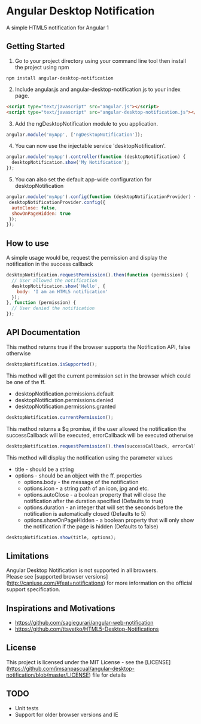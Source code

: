 # Angular Desktop Notification
A simple HTML5 notification for Angular 1

## Getting Started
1. Go to your project directory using your command line tool then install the project using npm
 
  ```shell
  npm install angular-desktop-notification
  ```
2. Include angular.js and angular-desktop-notification.js to your index page.

  ```html
  <script type="text/javascript" src="angular.js"></script>
  <script type="text/javascript" src="angular-desktop-notification.js"></script>
  ```
3. Add the ngDesktopNotification module to you application.
  
  ```javascript
  angular.module('myApp', ['ngDesktopNotification']);
  ```
4. You can now use the injectable service 'desktopNotification'.

  ```javascript
  angular.module('myApp').controller(function (desktopNotification) {
    desktopNotification.show('My Notification');
  });
  ```
5. You can also set the default app-wide configuration for desktopNotification

  ```javascript
  angular.module('myApp').config(function (desktopNotificationProvider) {
   desktopNotificationProvider.config({
    autoClose: false,
    showOnPageHidden: true
   });
  });
  ```

## How to use
A simple usage would be, request the permission and display the notification in the success callback
```javascript
desktopNotification.requestPermission().then(function (permission) {
  // User allowed the notification
  desktopNotification.show('Hello', {
    body: 'I am an HTML5 notification'
  });
}, function (permission) {
  // User denied the notification
});
```

## API Documentation

This method returns true if the browser supports the Notification API, false otherwise
```javascript
desktopNotification.isSupported();
```

This method will get the current permission set in the browser which could be one of the ff.
- desktopNotification.permissions.default
- desktopNotification.permissions.denied
- desktopNotification.permissions.granted
```javascript
desktopNotification.currentPermission();
```

This method returns a $q promise, if the user allowed the notification the successCallback will be executed, errorCallback will be executed otherwise
```javascript
desktopNotification.requestPermission().then(successCallback, errorCallback);
```

This method will display the notification using the parameter values
- title - should be a string
- options - should be an object with the ff. properties
  - options.body - the message of the notification
  - options.icon - a string path of an icon, jpg and etc.
  - options.autoClose - a boolean property that will close the notification after the duration specified (Defaults to true)
  - options.duration - an integer that will set the seconds before the notification is automatically closed (Defaults to 5)
  - options.showOnPageHidden - a boolean property that will only show the notification if the page is hidden (Defaults to false)
```javascript
desktopNotification.show(title, options);
```

## Limitations
Angular Desktop Notification is not supported in all browsers.  
Please see [supported browser versions] (http://caniuse.com/#feat=notifications) for more information on the official support specification.

## Inspirations and Motivations 
- https://github.com/sagiegurari/angular-web-notification
- https://github.com/ttsvetko/HTML5-Desktop-Notifications

## License
This project is licensed under the MIT License - see the [LICENSE] (https://github.com/jmsanpascual/angular-desktop-notification/blob/master/LICENSE) file for details

## TODO
- Unit tests
- Support for older browser versions and IE
